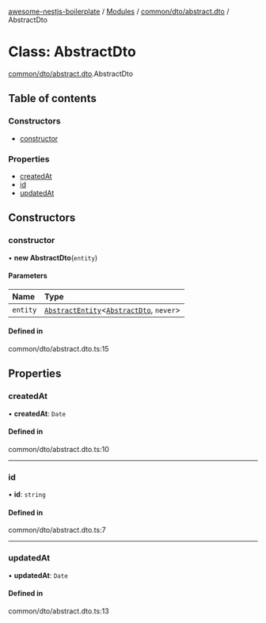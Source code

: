 [awesome-nestjs-boilerplate](../README.md) / [Modules](../modules.md) / [common/dto/abstract.dto](../modules/common_dto_abstract_dto.md) / AbstractDto

# Class: AbstractDto

[common/dto/abstract.dto](../modules/common_dto_abstract_dto.md).AbstractDto

## Table of contents

### Constructors

- [constructor](common_dto_abstract_dto.AbstractDto.md#constructor)

### Properties

- [createdAt](common_dto_abstract_dto.AbstractDto.md#createdat)
- [id](common_dto_abstract_dto.AbstractDto.md#id)
- [updatedAt](common_dto_abstract_dto.AbstractDto.md#updatedat)

## Constructors

### constructor

• **new AbstractDto**(`entity`)

#### Parameters

| Name | Type |
| :------ | :------ |
| `entity` | [`AbstractEntity`](common_abstract_entity.AbstractEntity.md)<[`AbstractDto`](common_dto_abstract_dto.AbstractDto.md), `never`\> |

#### Defined in

common/dto/abstract.dto.ts:15

## Properties

### createdAt

• **createdAt**: `Date`

#### Defined in

common/dto/abstract.dto.ts:10

___

### id

• **id**: `string`

#### Defined in

common/dto/abstract.dto.ts:7

___

### updatedAt

• **updatedAt**: `Date`

#### Defined in

common/dto/abstract.dto.ts:13
